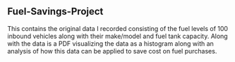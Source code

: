 ## Fuel-Savings-Project
This contains the original data I recorded consisting of the fuel levels of 100 inbound vehicles along with their make/model and fuel tank capacity. Along with the data is a PDF visualizing the data as a histogram along with an analysis of how this data can be applied to save cost on fuel purchases.
